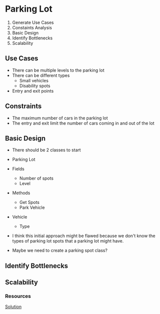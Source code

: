 # Parking Lot

1. Generate Use Cases
2. Constaints Analysis
3. Basic Design
4. Identify Bottlenecks
5. Scalability

## Use Cases
- There can be multiple levels to the parking lot
- There can be different types
    - Small vehicles
    - Disability spots
- Entry and exit points

## Constraints

- The maximum number of cars in the parking lot
- The entry and exit limit the number of cars coming in and out of the lot

## Basic Design

- There should be 2 classes to start

- Parking Lot
- Fields
    - Number of spots
    - Level
- Methods
    - Get Spots
    - Park Vehicle

- Vehicle
    - Type

- I think this initial approach might be flawed because we don't know the types of parking lot spots that a parking lot might have.
- Maybe we need to create a parking spot class?

## Identify Bottlenecks

## Scalability


### Resources
[Solution](https://github.com/ashishps1/awesome-low-level-design/blob/main/problems/parking-lot.md)